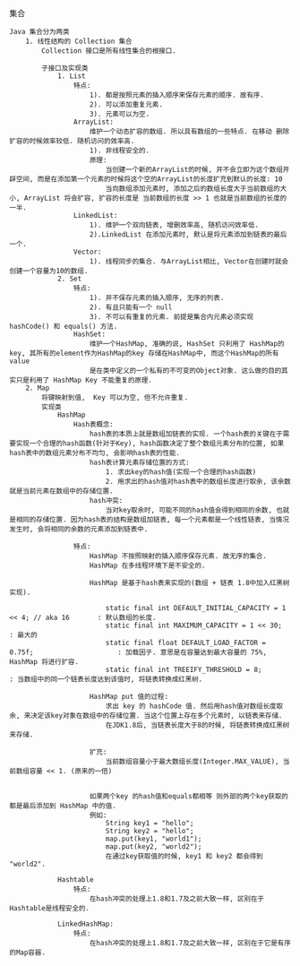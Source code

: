 集合

    Java 集合分为两类
        1. 线性结构的 Collection 集合
            Collection 接口是所有线性集合的根接口.

            子接口及实现类
                1. List
                    特点:
                        1). 都是按照元素的插入顺序来保存元素的顺序. 故有序.
                        2). 可以添加重复元素.
                        3). 元素可以为空.
                    ArrayList:
                        维护一个动态扩容的数组. 所以具有数组的一些特点. 在移动 删除 扩容的时候效率较低. 随机访问的效率高.
                        1). 非线程安全的.
                        原理:
                            当创建一个新的ArrayList的时候, 并不会立即为这个数组开辟空间, 而是在添加第一个元素的时候将这个空的ArrayList的长度扩充到默认的长度: 10
                            当向数组添加元素时, 添加之后的数组长度大于当前数组的大小, ArrayList 将会扩容, 扩容的长度是 当前数组的长度 >> 1 也就是当前数组的长度的一半.
                    LinkedList:
                        1). 维护一个双向链表, 增删效率高, 随机访问效率低.
                        2).LinkedList 在添加元素时, 默认是将元素添加到链表的最后一个.
                    Vector:
                        1). 线程同步的集合. 与ArrayList相比, Vector在创建时就会创建一个容量为10的数组.
                2. Set
                    特点:
                        1). 并不保存元素的插入顺序, 无序的列表.
                        2). 有且只能有一个 null
                        3). 不可以有重复的元素. 前提是集合内元素必须实现 hashCode() 和 equals() 方法.
                    HashSet:
                        维护一个HashMap, 准确的说, HashSet 只利用了 HashMap的key, 其所有的element作为HashMap的key 存储在HashMap中, 而这个HashMap的所有 value
                        是在类中定义的一个私有的不可变的Object对象. 这么做的目的其实只是利用了 HashMap Key 不能重复的原理.
        2. Map
            将键映射到值,  Key 可以为空, 但不允许重复.
            实现类
                HashMap
                    Hash表概念:
                        hash表的本质上就是数组加链表的实现. 一个hash表的关键在于需要实现一个合理的hash函数(针对于Key), hash函数决定了整个数组元素分布的位置, 如果hash表中的数组元素分布不均匀, 会影响hash表的性能.
                        hash表计算元素存储位置的方式:
                            1. 求出key的hash值(实现一个合理的hash函数)
                            2. 用求出的hash值对hash表中的数组长度进行取余, 该余数就是当前元素在数组中的存储位置.
                        hash冲突:
                            当对key取余时, 可能不同的hash值会得到相同的余数, 也就是相同的存储位置. 因为hash表的结构是数组加链表, 每一个元素都是一个线性链表, 当情况发生时, 会将相同的余数的元素添加到链表中.
                
                    特点:
                        HashMap 不按照映射的插入顺序保存元素. 故无序的集合.
                        HashMap 在多线程环境下是不安全的.

                        HashMap 是基于hash表来实现的(数组 + 链表 1.8中加入红黑树实现).

                            static final int DEFAULT_INITIAL_CAPACITY = 1 << 4; // aka 16       : 默认数组的长度.
                            static final int MAXIMUM_CAPACITY = 1 << 30;                        : 最大的
                            static final float DEFAULT_LOAD_FACTOR = 0.75f;                     : 加载因子. 意思是在容量达到最大容量的 75%, HashMap 将进行扩容.
                            static final int TREEIFY_THRESHOLD = 8;                             : 当数组中的同一个链表长度达到该值时, 将链表转换成红黑树.

                        HashMap put 值的过程:
                            求出 key 的 hashCode 值. 然后用hash值对数组长度取余, 来决定该key对象在数组中的存储位置. 当这个位置上存在多个元素时, 以链表来存储.
                            在JDK1.8后, 当链表长度大于8的时候, 将链表转换成红黑树来存储.

                        扩充:
                            当前数组容量小于最大数组长度(Integer.MAX_VALUE), 当前数组容量 << 1. (原来的一倍)


                        如果两个key 的hash值和equals都相等 则外部的两个key获取的都是最后添加到 HashMap 中的值.
                        例如:
                            String key1 = "hello";
                            String key2 = "hello";
                            map.put(key1, "world1");
                            map.put(key2, "world2");
                            在通过key获取值的时候, key1 和 key2 都会得到 "world2".

                Hashtable
                    特点:
                        在hash冲突的处理上1.8和1.7及之前大致一样, 区别在于Hashtable是线程安全的.

                LinkedHashMap:
                    特点:
                        在hash冲突的处理上1.8和1.7及之前大致一样, 区别在于它是有序的Map容器.
